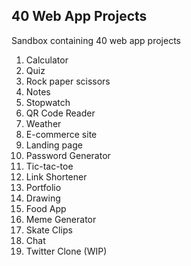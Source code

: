 ## 40 Web App Projects

Sandbox containing 40 web app projects

1. Calculator
2. Quiz
3. Rock paper scissors
4. Notes
5. Stopwatch
6. QR Code Reader
7. Weather
8. E-commerce site
9. Landing page
10. Password Generator
11. Tic-tac-toe
12. Link Shortener
13. Portfolio
14. Drawing
15. Food App
16. Meme Generator
17. Skate Clips
18. Chat
19. Twitter Clone (WIP)
